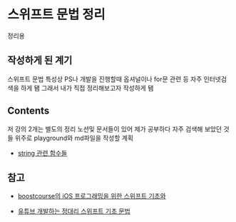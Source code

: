 # 스위프트 문법 정리

정리용
<br/>

## 작성하게 된 계기

스위프트 문법 특성상 PS나 개발을 진행할때 옵셔널이나 for문 관련 등 자주 인터넷검색을 하게 됌 그래서 내가 직접 정리해보고자 작성하게 됌
<br/>

## Contents

저 강의 2개는 별도의 정리 노션및 문서들이 있어 제가 공부하다 자주 검색해 보았던 것들 위주로 playground와 md파일을 작성할 계획
<bt/>

- [string 관련 함수들]()

## 참고

- [boostcourse의 iOS 프로그래밍을 위한 스위프트 기초와](https://www.boostcourse.org/mo122/notices/9880)
  <br/>

- [유튜브 개발하는 정대리 스위프트 기초 문법](https://www.youtube.com/watch?v=EXtpt5Skzck&list=PLgOlaPUIbynoqbQw_erl3L2w7vfOTCtFD)
